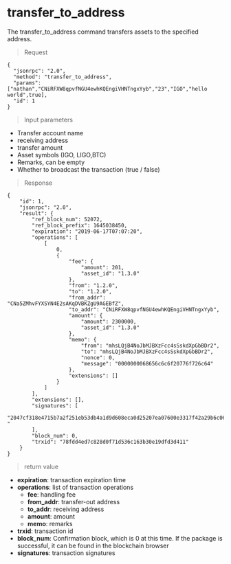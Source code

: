 # transfer_to_address

The transfer_to_address command transfers assets to the specified address.

> Request
```
{
  "jsonrpc": "2.0",
  "method": "transfer_to_address",
  "params": ["nathan","CNiRFXW8qpvfNGU4ewhKQEngiVHNTngxYyb","23","IGO","hello world",true],
  "id": 1
}
```

> Input parameters

* Transfer account name
* receiving address
* transfer amount
* Asset symbols (IGO, LIGO,BTC)
* Remarks, can be empty
* Whether to broadcast the transaction (true / false)

>Response

```
{
    "id": 1,
    "jsonrpc": "2.0",
    "result": {
        "ref_block_num": 52072,
        "ref_block_prefix": 1645038450,
        "expiration": "2019-06-17T07:07:20",
        "operations": [
            [
                0,
                {
                    "fee": {
                        "amount": 201,
                        "asset_id": "1.3.0"
                    },
                    "from": "1.2.0",
                    "to": "1.2.0",
                    "from_addr": "CNa5ZMhvFYXSYN4E2sAKqDVBKZgU9AGEBfZ",
                    "to_addr": "CNiRFXW8qpvfNGU4ewhKQEngiVHNTngxYyb",
                    "amount": {
                        "amount": 2300000,
                        "asset_id": "1.3.0"
                    },
                    "memo": {
                        "from": "mhsLQjB4NoJbMJBXzFcc4sSskdXpGbBDr2",
                        "to": "mhsLQjB4NoJbMJBXzFcc4sSskdXpGbBDr2",
                        "nonce": 0,
                        "message": "0000000068656c6c6f20776f726c64"
                    },
                    "extensions": []
                }
            ]
        ],
        "extensions": [],
        "signatures": [
            "2047cf318e4715b7a2f251eb53db4a1d9d608eca0d25207ea07600e3317f42a29b6c062247e86aef5917873132cacf3c5c2b3a66a06304df8a02d78617b27f4309 "
        ],
        "block_num": 0,
        "trxid": "78fdd4ed7c828d0f71d536c163b30e19dfd3d411"
    }
}
```

> return value

- **expiration**: transaction expiration time
- **operations**: list of transaction operations
  - **fee**: handling fee
  - **from_addr**: transfer-out address
  - **to_addr**: receiving address
  - **amount**: amount
  - **memo**: remarks
- **trxid**: transaction id
- **block_num**: Confirmation block, which is 0 at this time. If the package is successful, it can be found in the blockchain browser
- **signatures**: transaction signatures